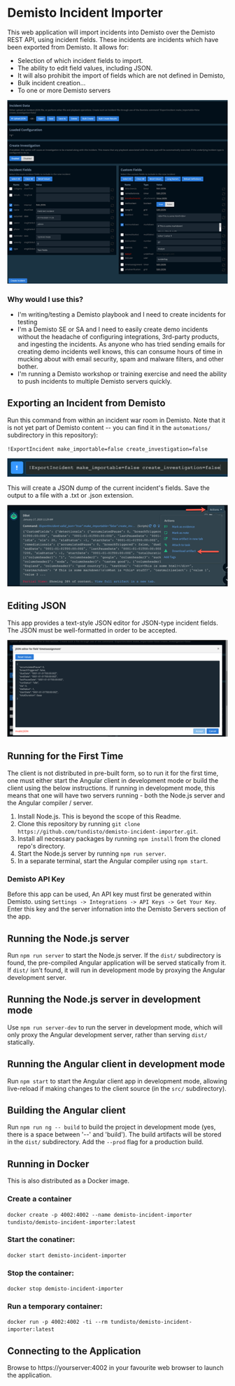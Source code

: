 # Demisto Incident Importer

This web application will import incidents into Demisto over the Demisto REST API, using incident fields.  These incidents are incidents which have been exported from Demisto.  It allows for:

- Selection of which incident fields to import.
- The ability to edit field values, including JSON.
- It will also prohibit the import of fields which are not defined in Demisto,
- Bulk incident creation...
- To one or more Demisto servers

![Screenshot of the app](content/importer1.png)

### Why would I use this?

- I'm writing/testing a Demisto playbook and I need to create incidents for testing
- I'm a Demisto SE or SA and I need to easily create demo incidents without the headache of configuring integrations, 3rd-party products, and ingesting the incidents.  As anyone who has tried sending emails for creating demo incidents well knows, this can consume hours of time in mucking about with email security, spam and malware filters, and other bother.
- I'm running a Demisto workshop or training exercise and need the ability to push incidents to multiple Demisto servers quickly.

## Exporting an Incident from Demisto

Run this command from within an incident war room in Demisto.  Note that it is not yet part of Demisto content -- you can find it in the `automations/` subdirectory in this repository):

`!ExportIncident make_importable=false create_investigation=false`

![The command line](content/command.png)

This will create a JSON dump of the current incident's fields.  Save the output to a file with a .txt or .json extension.

![Command output and saving](content/automationoutput.png)

## Editing JSON

This app provides a text-style JSON editor for JSON-type incident fields.  The JSON must be well-formatted in order to be accepted.

![JSON editor with invalid JSON](content/invalidjson.png)

## Running for the First Time

The client is not distributed in pre-built form, so to run it for the first time, one must either start the Angular client in development mode or build the client using the below instructions.  If running in development mode, this means that one will have two servers running - both the Node.js server and the Angular compiler / server.

1.  Install Node.js.  This is beyond the scope of this Readme.
2.  Clone this repository by running `git clone https://github.com/tundisto/demisto-incident-importer.git`.
2.  Install all necessary packages by running `npm install` from the cloned repo's directory.
3.  Start the Node.js server by running `npm run server`.
4.  In a separate terminal, start the Angular compiler using `npm start`.

### Demisto API Key

Before this app can be used, An API key must first be generated within Demisto. using `Settings -> Integrations -> API Keys -> Get Your Key`.  Enter this key and the server infornation into the Demisto Servers section of the app.

## Running the Node.js server

Run `npm run server` to start the Node.js server.  If the `dist/` subdirectory is found, the pre-compiled Angular application will be served statically from it.  If `dist/` isn't found, it will run in development mode by proxying the Angular development server.

## Running the Node.js server in development mode

Use `npm run server-dev` to run the server in development mode, which will only proxy the Angular development server, rather than serving `dist/` statically.

## Running the Angular client in development mode

Run `npm start` to start the Angular client app in development mode, allowing live-reload if making changes to the client source (in the `src/` subdirectory).

## Building the Angular client

Run `npm run ng -- build` to build the project in development mode (yes, there is a space between '--' and 'build').  The build artifacts will be stored in the `dist/` subdirectory. Add the `--prod` flag for a production build.

## Running in Docker

This is also distributed as a Docker image.

### Create a container

`docker create -p 4002:4002 --name demisto-incident-importer tundisto/demisto-incident-importer:latest`

### Start the conatiner:

`docker start demisto-incident-importer`

### Stop the container:

`docker stop demisto-incident-importer`

### Run a temporary container:

`docker run -p 4002:4002 -ti --rm tundisto/demisto-incident-importer:latest`

## Connecting to the Application

Browse to https://yourserver:4002 in your favourite web browser to launch the application.
